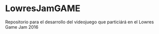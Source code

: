 # LowresJamGAME
Repositorio para el desarrollo del videojuego que particiárá en el Lowres Game Jam 2016
